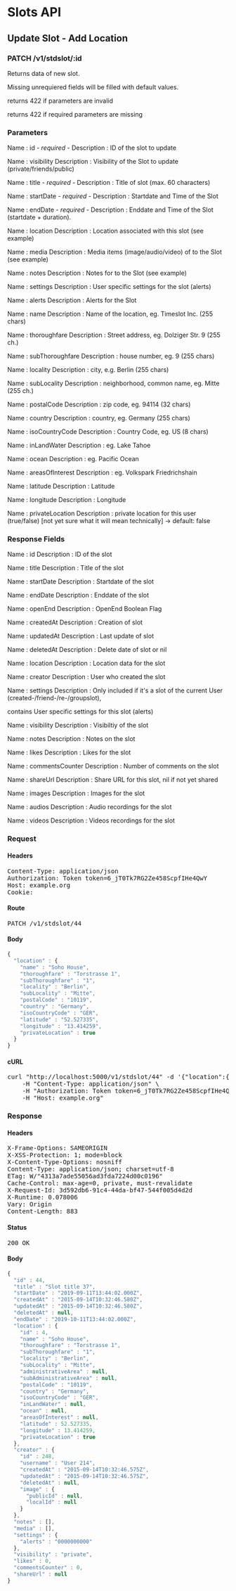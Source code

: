 # Slots API

## Update Slot - Add Location

### PATCH /v1/stdslot/:id

Returns data of new slot.

Missing unrequiered fields will be filled with default values.

returns 422 if parameters are invalid

returns 422 if required parameters are missing

### Parameters

Name : id *- required -*
Description : ID of the slot to update

Name : visibility
Description : Visibility of the Slot to update (private/friends/public)

Name : title *- required -*
Description : Title of slot (max. 60 characters)

Name : startDate *- required -*
Description : Startdate and Time of the Slot

Name : endDate *- required -*
Description : Enddate and Time of the Slot (startdate + duration).

Name : location
Description : Location associated with this slot (see example)

Name : media
Description : Media items (image/audio/video) of to the Slot (see example)

Name : notes
Description : Notes for to the Slot (see example)

Name : settings
Description : User specific settings for the slot (alerts)

Name : alerts
Description : Alerts for the Slot

Name : name
Description : Name of the location, eg. Timeslot Inc. (255 chars)

Name : thoroughfare
Description : Street address, eg. Dolziger Str. 9 (255 ch.)

Name : subThoroughfare
Description : house number, eg. 9 (255 chars)

Name : locality
Description : city, e.g. Berlin (255 chars)

Name : subLocality
Description : neighborhood, common name, eg. Mitte (255 ch.)

Name : postalCode
Description : zip code, eg. 94114 (32 chars)

Name : country
Description : country, eg. Germany (255 chars)

Name : isoCountryCode
Description : Country Code, eg. US (8 chars)

Name : inLandWater
Description : eg. Lake Tahoe

Name : ocean
Description : eg. Pacific Ocean

Name : areasOfInterest
Description : eg. Volkspark Friedrichshain

Name : latitude
Description : Latitude

Name : longitude
Description : Longitude

Name : privateLocation
Description : private location for this user (true/false) [not yet sure what it will mean technically] -&gt; default: false


### Response Fields

Name : id
Description : ID of the slot

Name : title
Description : Title of the slot

Name : startDate
Description : Startdate of the slot

Name : endDate
Description : Enddate of the slot

Name : openEnd
Description : OpenEnd Boolean Flag

Name : createdAt
Description : Creation of slot

Name : updatedAt
Description : Last update of slot

Name : deletedAt
Description : Delete date of slot or nil

Name : location
Description : Location data for the slot

Name : creator
Description : User who created the slot

Name : settings
Description : Only included if it&#39;s a slot of the current User (created-/friend-/re-/groupslot),

contains User specific settings for this slot (alerts)

Name : visibility
Description : Visibiltiy of the slot

Name : notes
Description : Notes on the slot

Name : likes
Description : Likes for the slot

Name : commentsCounter
Description : Number of comments on the slot

Name : shareUrl
Description : Share URL for this slot, nil if not yet shared

Name : images
Description : Images for the slot

Name : audios
Description : Audio recordings for the slot

Name : videos
Description : Videos recordings for the slot

### Request

#### Headers

<pre>Content-Type: application/json
Authorization: Token token=6_jT0Tk7RG2Ze458ScpfIHe4QwY
Host: example.org
Cookie: </pre>

#### Route

<pre>PATCH /v1/stdslot/44</pre>

#### Body
```javascript
{
  "location" : {
    "name" : "Soho House",
    "thoroughfare" : "Torstrasse 1",
    "subThoroughfare" : "1",
    "locality" : "Berlin",
    "subLocality" : "Mitte",
    "postalCode" : "10119",
    "country" : "Germany",
    "isoCountryCode" : "GER",
    "latitude" : "52.527335",
    "longitude" : "13.414259",
    "privateLocation" : true
  }
}
```


#### cURL

<pre class="request">curl &quot;http://localhost:5000/v1/stdslot/44&quot; -d &#39;{&quot;location&quot;:{&quot;name&quot;:&quot;Soho House&quot;,&quot;thoroughfare&quot;:&quot;Torstrasse 1&quot;,&quot;subThoroughfare&quot;:&quot;1&quot;,&quot;locality&quot;:&quot;Berlin&quot;,&quot;subLocality&quot;:&quot;Mitte&quot;,&quot;postalCode&quot;:&quot;10119&quot;,&quot;country&quot;:&quot;Germany&quot;,&quot;isoCountryCode&quot;:&quot;GER&quot;,&quot;latitude&quot;:&quot;52.527335&quot;,&quot;longitude&quot;:&quot;13.414259&quot;,&quot;privateLocation&quot;:true}}&#39; -X PATCH \
	-H &quot;Content-Type: application/json&quot; \
	-H &quot;Authorization: Token token=6_jT0Tk7RG2Ze458ScpfIHe4QwY&quot; \
	-H &quot;Host: example.org&quot;</pre>

### Response

#### Headers

<pre>X-Frame-Options: SAMEORIGIN
X-XSS-Protection: 1; mode=block
X-Content-Type-Options: nosniff
Content-Type: application/json; charset=utf-8
ETag: W/&quot;4313a7ade55056ad3fda7224d00c0196&quot;
Cache-Control: max-age=0, private, must-revalidate
X-Request-Id: 3d592db6-91c4-44da-bf47-544f005d4d2d
X-Runtime: 0.078006
Vary: Origin
Content-Length: 883</pre>

#### Status

<pre>200 OK</pre>

#### Body

```javascript
{
  "id" : 44,
  "title" : "Slot title 37",
  "startDate" : "2019-09-11T13:44:02.000Z",
  "createdAt" : "2015-09-14T10:32:46.580Z",
  "updatedAt" : "2015-09-14T10:32:46.580Z",
  "deletedAt" : null,
  "endDate" : "2019-10-11T13:44:02.000Z",
  "location" : {
    "id" : 4,
    "name" : "Soho House",
    "thoroughfare" : "Torstrasse 1",
    "subThoroughfare" : "1",
    "locality" : "Berlin",
    "subLocality" : "Mitte",
    "administrativeArea" : null,
    "subAdministrativeArea" : null,
    "postalCode" : "10119",
    "country" : "Germany",
    "isoCountryCode" : "GER",
    "inLandWater" : null,
    "ocean" : null,
    "areasOfInterest" : null,
    "latitude" : 52.527335,
    "longitude" : 13.414259,
    "privateLocation" : true
  },
  "creator" : {
    "id" : 248,
    "username" : "User 214",
    "createdAt" : "2015-09-14T10:32:46.575Z",
    "updatedAt" : "2015-09-14T10:32:46.575Z",
    "deletedAt" : null,
    "image" : {
      "publicId" : null,
      "localId" : null
    }
  },
  "notes" : [],
  "media" : [],
  "settings" : {
    "alerts" : "0000000000"
  },
  "visibility" : "private",
  "likes" : 0,
  "commentsCounter" : 0,
  "shareUrl" : null
}
```
